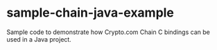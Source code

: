 # sample-chain-java-example
Sample code to demonstrate how Crypto.com Chain C bindings can be used in a Java project.
